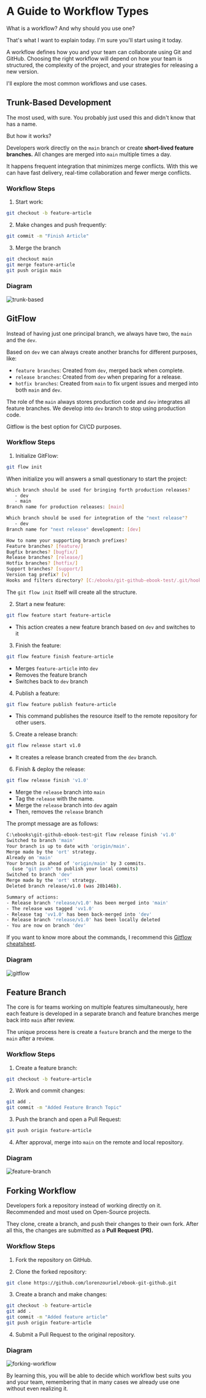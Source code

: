 # A Guide to Workflow Types
What is a workflow? And why should you use one?

That's what I want to explain today. I'm sure you'll start using it today.

A workflow defines how you and your team can collaborate using Git and GitHub. Choosing the right workflow will depend on how your team is structured, the complexity of the project, and your strategies for releasing a new version.

I'll explore the most common workflows and use cases.

## Trunk-Based Development
The most used, with sure. You probably just used this and didn't know that has a name.

But how it works?

Developers work directly on the `main` branch or create **short-lived feature branches.** All changes are merged into `main` multiple times a day.

It happens frequent integration that minimizes merge conflicts. With this we can have fast delivery, real-time collaboration and fewer merge conflicts.

### Workflow Steps
1. Start work:
```bash
git checkout -b feature-article
```

2. Make changes and push frequently:
```bash
git commit -m "Finish Article"
```

3. Merge the branch
```bash
git checkout main
git merge feature-article
git push origin main
```

### Diagram
![trunk-based](/topics/imgs/07-guide-workflow-types/trunk-based.png)

## GitFlow
Instead of having just one principal branch, we always have two, the `main` and the `dev`. 

Based on `dev` we can always create another branchs for different purposes, like:
- `feature branches`: Created from `dev`, merged back when complete.
- `release branches`: Created from `dev` when preparing for a release.
- `hotfix branches`: Created from `main` to fix urgent issues and merged into both `main` and `dev`.

The role of the `main` always stores production code and `dev` integrates all feature branches. We develop into `dev` branch to stop using production code.

Gitflow is the best option for CI/CD purposes.

### Workflow Steps
1. Initialize GitFlow:
```bash
git flow init
```

When initialize you will answers a small questionary to start the project:
```bash
Which branch should be used for bringing forth production releases?
   - dev
   - main
Branch name for production releases: [main]

Which branch should be used for integration of the "next release"?
   - dev
Branch name for "next release" development: [dev] 

How to name your supporting branch prefixes?
Feature branches? [feature/]
Bugfix branches? [bugfix/]
Release branches? [release/]
Hotfix branches? [hotfix/]
Support branches? [support/]
Version tag prefix? [v] 
Hooks and filters directory? [C:/ebooks/git-github-ebook-test/.git/hooks]
```

The `git flow init` itself will create all the structure.

2. Start a new feature:
```bash
git flow feature start feature-article
```
- This action creates a new feature branch based on `dev` and switches to it

3. Finish the feature:
```bash
git flow feature finish feature-article
```
- Merges `feature-article` into `dev`
- Removes the feature branch
- Switches back to `dev` branch

4. Publish a feature:
```bash
git flow feature publish feature-article
```
- This command publishes the resource itself to the remote repository for other users.

5. Create a release branch:
```bash
git flow release start v1.0
```
- It creates a release branch created from the `dev` branch.

6. Finish & deploy the release:
```bash
git flow release finish 'v1.0'
```
- Merge the `release` branch into `main`
- Tag the `release` with the name.
- Merge the `release` branch into `dev` again
- Then, removes the `release` branch 

The prompt message are as follows:
```bash
C:\ebooks\git-github-ebook-test>git flow release finish 'v1.0'
Switched to branch 'main'
Your branch is up to date with 'origin/main'.
Merge made by the 'ort' strategy.
Already on 'main'
Your branch is ahead of 'origin/main' by 3 commits.
  (use "git push" to publish your local commits)
Switched to branch 'dev'
Merge made by the 'ort' strategy.
Deleted branch release/v1.0 (was 28b146b).

Summary of actions:
- Release branch 'release/v1.0' has been merged into 'main'
- The release was tagged 'vv1.0'
- Release tag 'vv1.0' has been back-merged into 'dev'
- Release branch 'release/v1.0' has been locally deleted
- You are now on branch 'dev'
```

If you want to know more about the commands, I recommend this [Gitflow cheatsheet](https://danielkummer.github.io/git-flow-cheatsheet/index.html).

### Diagram
![gitflow](/topics/imgs/07-guide-workflow-types/gitflow.png)

## Feature Branch
The core is for teams working on multiple features simultaneously, here each feature is developed in a separate branch and feature branches merge back into `main` after review. 

The unique process here is create a `feature` branch and the merge to the `main` after a review.

### Workflow Steps
1. Create a feature branch:
```bash
git checkout -b feature-article
```

2. Work and commit changes:
```bash
git add .
git commit -m "Added Feature Branch Topic"
```

3. Push the branch and open a Pull Request:
```bash
git push origin feature-article
```

4. After approval, merge into `main` on the remote and local repository.

### Diagram
![feature-branch](/topics/imgs/07-guide-workflow-types/feature-branch.png)

## Forking Workflow
Developers fork a repository instead of working directly on it. Recommended and most used on Open-Source projects.

They clone, create a branch, and push their changes to their own fork. After all this, the changes are submitted as a **Pull Request (PR).**

### Workflow Steps
1. Fork the repository on GitHub.

2. Clone the forked repository:
```bash
git clone https://github.com/lorenzouriel/ebook-git-github.git
```

3. Create a branch and make changes:
```bash
git checkout -b feature-article
git add .
git commit -m "Added feature article"
git push origin feature-article
```

4. Submit a Pull Request to the original repository.

### Diagram 
![forking-workflow](/topics/imgs/07-guide-workflow-types/forking-workflow.png)

By learning this, you will be able to decide which workflow best suits you and your team, remembering that in many cases we already use one without even realizing it.